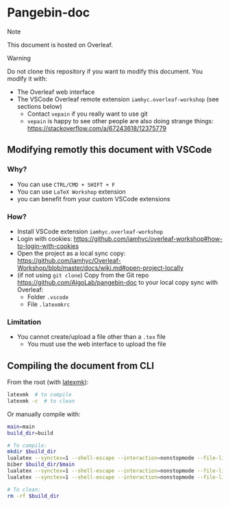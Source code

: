 # Pangebin-doc

> [!NOTE]
> This document is hosted on Overleaf.

> [!WARNING]
> Do not clone this repository if you want to modify this document.
> You modify it with:
>
> * The Overleaf web interface
> * The VSCode Overleaf remote extension `iamhyc.overleaf-workshop` (see sections below)
>   * Contact `vepain` if you really want to use git
>   * `vepain` is happy to see other people are also doing strange things: <https://stackoverflow.com/a/67243618/12375779>

## Modifying remotly this document with VSCode

### Why?

* You can use `CTRL/CMD + SHIFT + F`
* You can use `LaTeX Workshop` extension
* you can benefit from your custom VSCode extensions

### How?

* Install VSCode extension `iamhyc.overleaf-workshop`
* Login with cookies: <https://github.com/iamhyc/overleaf-workshop#how-to-login-with-cookies>
* Open the project as a local sync copy: <https://github.com/iamhyc/Overleaf-Workshop/blob/master/docs/wiki.md#open-project-locally>
* (if not using `git clone`) Copy from the Git repo <https://github.com/AlgoLab/pangebin-doc> to your local copy sync with Overleaf:
  * Folder `.vscode`
  * File `.latexmkrc`

### Limitation

* You cannot create/upload a file other than a `.tex` file
  * You must use the web interface to upload the file

## Compiling the document from CLI

From the root (with [latexmk](https://mgeier.github.io/latexmk.html)):

```sh
latexmk  # to compile
latexmk -c  # to clean
```

Or manually compile with:

```sh
main=main
build_dir=build

# To compile:
mkdir $build_dir
lualatex --synctex=1 --shell-escape --interaction=nonstopmode --file-line-error --output-directory $build_dir $main
biber $build_dir/$main
lualatex --synctex=1 --shell-escape --interaction=nonstopmode --file-line-error --output-directory $build_dir $main
lualatex --synctex=1 --shell-escape --interaction=nonstopmode --file-line-error --output-directory $build_dir $main

# To clean:
rm -rf $build_dir
```
